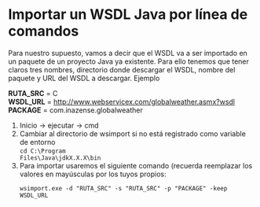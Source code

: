 # Importar un WSDL Java por línea de comandos

Para nuestro supuesto, vamos a decir que el WSDL va a ser importado en un paquete de un proyecto Java ya existente.
Para ello tenemos que tener claros tres nombres, directorio donde descargar el WSDL, nombre del paquete y URL del WSDL a descargar. Ejemplo

__RUTA_SRC__ = C
<br>__WSDL_URL__ = http://www.webservicex.com/globalweather.asmx?wsdl
<br>__PACKAGE__ = com.inazense.globalweather

1. Inicio -> ejecutar -> cmd
2. Cambiar al directorio de wsimport si no está registrado como variable de entorno <br><code>cd C:\Program Files\Java\jdkX.X.X\bin</code>
3. Para importar usaremos el siguiente comando (recuerda reemplazar los valores en mayúsculas por los tuyos propios:
    <p><code>wsimport.exe -d "RUTA_SRC" -s "RUTA_SRC" -p "PACKAGE" -keep WSDL_URL</code></p>

